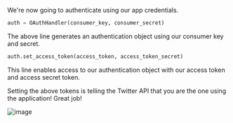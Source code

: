 <!--title={The auth Object}-->

We're now going to authenticate using our app credentials. 

```python
auth = OAuthHandler(consumer_key, consumer_secret)
```

The above line generates an authentication object using our consumer key and secret.

```python
auth.set_access_token(access_token, access_token_secret)
```

This line enables access to our authentication object with our access token and access secret token.



Setting the above tokens is telling the Twitter API that you are the one using the application! Great job!

![image](https://images.pexels.com/photos/1309644/pexels-photo-1309644.jpeg?auto=compress&cs=tinysrgb&dpr=1&w=500)

